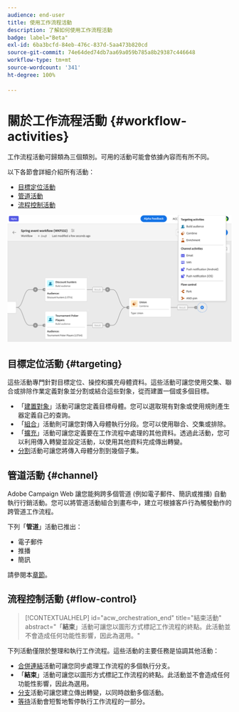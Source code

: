 ```yaml
---
audience: end-user
title: 使用工作流程活動
description: 了解如何使用工作流程活動
badge: label="Beta"
exl-id: 6ba3bcfd-84eb-476c-837d-5aa473b820cd
source-git-commit: 74e64ded74db7aa69a059b785a8b29387c446648
workflow-type: tm+mt
source-wordcount: '341'
ht-degree: 100%

---
```



# 關於工作流程活動 {#workflow-activities}

工作流程活動可歸類為三個類別。可用的活動可能會依據內容而有所不同。

以下各節會詳細介紹所有活動：

* [目標定位活動](#targeting)
* [管道活動](#channel)
* [流程控制活動](#flow-control)

![](../assets/workflow-activities.png)

## 目標定位活動 {#targeting}

這些活動專門針對目標定位、操控和擴充母體資料。這些活動可讓您使用交集、聯合或排除作業定義對象並分割或結合這些對象，從而建置一個或多個目標。

* 「[建置對象](build-audience.md)」活動可讓您定義目標母體。您可以選取現有對象或使用規則產生器定義自己的查詢。
* 「[組合](combine.md)」活動則可讓您對傳入母體執行分段。您可以使用聯合、交集或排除。
* 「[擴充](enrichment.md)」活動可讓您定義要在工作流程中處理的其他資料。透過此活動，您可以利用傳入轉變並設定活動，以使用其他資料完成傳出轉變。
* [分割](split.md)活動可讓您將傳入母體分割到幾個子集。

## 管道活動 {#channel}

Adobe Campaign Web 讓您能夠跨多個管道 (例如電子郵件、簡訊或推播) 自動執行行銷活動。您可以將管道活動組合到畫布中，建立可根據客戶行為觸發動作的跨管道工作流程。

下列「**管道**」活動已推出：

* 電子郵件
* 推播
* 簡訊

請參閱本[章節](channels.md)。

## 流程控制活動 {#flow-control}


>[!CONTEXTUALHELP]
>id="acw_orchestration_end"
>title="結束活動"
>abstract="「**結束**」活動可讓您以圖形方式標記工作流程的終點。此活動並不會造成任何功能性影響，因此為選用。"

下列活動僅限於整理和執行工作流程。這些活動的主要任務是協調其他活動：

* [合併連結](and-join.md)活動可讓您同步處理工作流程的多個執行分支。
* 「**結束**」活動可讓您以圖形方式標記工作流程的終點。此活動並不會造成任何功能性影響，因此為選用。
* [分支](fork.md)活動可讓您建立傳出轉變，以同時啟動多個活動。
* [等待](wait.md)活動會短暫地暫停執行工作流程的一部分。

<!--
## Data management activities {#data-management}

overview: what they're used for
which use case you can perform with them

list available activites + short description + ref to section
-->

